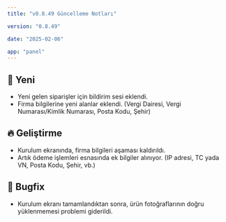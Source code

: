 ```yaml
---
title: "v0.8.49 Güncelleme Notları"

version: "0.8.49"

date: "2025-02-06"

app: "panel"
---
```

## 🚀 Yeni
- Yeni gelen siparişler için bildirim sesi eklendi.
- Firma bilgilerine yeni alanlar eklendi. (Vergi Dairesi, Vergi Numarası/Kimlik Numarası, Posta Kodu, Şehir)

## 🔥 Geliştirme
- Kurulum ekranında, firma bilgileri aşaması kaldırıldı.
- Artık ödeme işlemleri esnasında ek bilgiler alınıyor. (IP adresi, TC yada VN, Posta Kodu, Şehir, vb.)

## 🐛 Bugfix
- Kurulum ekranı tamamlandıktan sonra, ürün fotoğraflarının doğru yüklenmemesi problemi giderildi.
